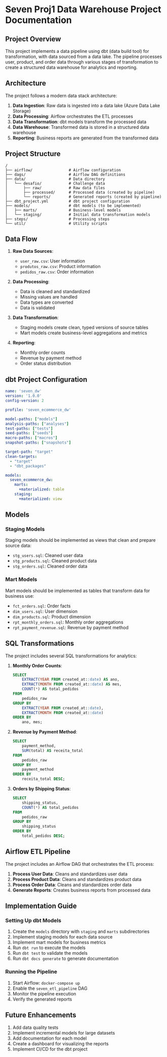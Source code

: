 # Seven Proj1 Data Warehouse Project Documentation

## Project Overview

This project implements a data pipeline using dbt (data build tool) for transformation, with data sourced from a data lake. The pipeline processes user, product, and order data through various stages of transformation to create a structured data warehouse for analytics and reporting.

## Architecture

The project follows a modern data stack architecture:

1. **Data Ingestion**: Raw data is ingested into a data lake (Azure Data Lake Storage)
2. **Data Processing**: Airflow orchestrates the ETL processes
3. **Data Transformation**: dbt models transform the processed data
4. **Data Warehouse**: Transformed data is stored in a structured data warehouse
5. **Reporting**: Business reports are generated from the transformed data

## Project Structure

```
/
├── airflow/                # Airflow configuration
├── dags/                   # Airflow DAG definitions
├── data/                   # Data directory
│   └── desafio/            # Challenge data
│       ├── raw/            # Raw data files
│       ├── processed/      # Processed data (created by pipeline)
│       └── reports/        # Generated reports (created by pipeline)
├── dbt_project.yml         # dbt project configuration
├── models/                 # dbt models (to be implemented)
│   ├── marts/              # Business-level models
│   └── staging/            # Initial data transformation models
├── steps/                  # Processing steps
└── util/                   # Utility scripts
```

## Data Flow

1. **Raw Data Sources**:
   - `user_raw.csv`: User information
   - `produtos_raw.csv`: Product information
   - `pedidos_raw.csv`: Order information

2. **Data Processing**:
   - Data is cleaned and standardized
   - Missing values are handled
   - Data types are converted
   - Data is validated

3. **Data Transformation**:
   - Staging models create clean, typed versions of source tables
   - Mart models create business-level aggregations and metrics

4. **Reporting**:
   - Monthly order counts
   - Revenue by payment method
   - Order status distribution

## dbt Project Configuration

```yaml
name: 'seven_dw'
version: '1.0.0'
config-version: 2

profile: 'seven_ecommerce_dw'

model-paths: ["models"]
analysis-paths: ["analyses"]
test-paths: ["tests"]
seed-paths: ["seeds"]
macro-paths: ["macros"]
snapshot-paths: ["snapshots"]

target-path: "target"
clean-targets:
  - "target"
  - "dbt_packages"

models:
  seven_ecommerce_dw:
    marts:
      +materialized: table
    staging:
      +materialized: view
```

## Models

### Staging Models

Staging models should be implemented as views that clean and prepare source data:

- `stg_users.sql`: Cleaned user data
- `stg_products.sql`: Cleaned product data
- `stg_orders.sql`: Cleaned order data

### Mart Models

Mart models should be implemented as tables that transform data for business use:

- `fct_orders.sql`: Order facts
- `dim_users.sql`: User dimension
- `dim_products.sql`: Product dimension
- `rpt_monthly_orders.sql`: Monthly order aggregations
- `rpt_payment_revenue.sql`: Revenue by payment method

## SQL Transformations

The project includes several SQL transformations for analytics:

1. **Monthly Order Counts**:
   ```sql
   SELECT 
       EXTRACT(YEAR FROM created_at::date) AS ano,
       EXTRACT(MONTH FROM created_at::date) AS mes,
       COUNT(*) AS total_pedidos
   FROM 
       pedidos_raw
   GROUP BY 
       EXTRACT(YEAR FROM created_at::date),
       EXTRACT(MONTH FROM created_at::date)
   ORDER BY 
       ano, mes;
   ```

2. **Revenue by Payment Method**:
   ```sql
   SELECT 
       payment_method,
       SUM(total) AS receita_total
   FROM 
       pedidos_raw
   GROUP BY 
       payment_method
   ORDER BY 
       receita_total DESC;
   ```

3. **Orders by Shipping Status**:
   ```sql
   SELECT 
       shipping_status,
       COUNT(*) AS total_pedidos
   FROM 
       pedidos_raw
   GROUP BY 
       shipping_status
   ORDER BY 
       total_pedidos DESC;
   ```

## Airflow ETL Pipeline

The project includes an Airflow DAG that orchestrates the ETL process:

1. **Process User Data**: Cleans and standardizes user data
2. **Process Product Data**: Cleans and standardizes product data
3. **Process Order Data**: Cleans and standardizes order data
4. **Generate Reports**: Creates business reports from processed data

## Implementation Guide

### Setting Up dbt Models

1. Create the `models` directory with `staging` and `marts` subdirectories
2. Implement staging models for each data source
3. Implement mart models for business metrics
4. Run `dbt run` to execute the models
5. Run `dbt test` to validate the models
6. Run `dbt docs generate` to generate documentation

### Running the Pipeline

1. Start Airflow: `docker-compose up`
2. Enable the `seven_etl_pipeline` DAG
3. Monitor the pipeline execution
4. Verify the generated reports

## Future Enhancements

1. Add data quality tests
2. Implement incremental models for large datasets
3. Add documentation for each model
4. Create a dashboard for visualizing the reports
5. Implement CI/CD for the dbt project